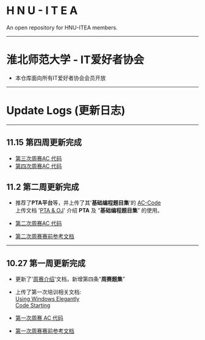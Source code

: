 # H N U - I T E A
  An open repository for HNU-ITEA members.

---

# 淮北师范大学 - IT爱好者协会  
- 本仓库面向所有IT爱好者协会会员开放

--- 

# Update Logs (更新日志)

---

## 11.15 第四周更新完成

- [第三次周赛AC 代码][3rdAC-Code]
- [第四次周赛AC 代码][4thAC-Code]

## 11.2 第二周更新完成

- 推荐了**PTA平台**等，并上传了其'**基础编程题目集**'的 [AC-Code][BasicProgramming]  
  上传文档 '[PTA & OJ][PTA&OJ]' 介绍 **PTA** 及 “**基础编程题目集**” 的使用。

- [第二次周赛AC 代码][2ndAC-Code]
 
- [第二次周赛赛前参考文档][2ndPreview]


---

## 10.27 第一周更新完成

- 更新了'[周赛介绍][IntroWPC]'文档，新增第四条“**周赛题集**”
  
- 上传了第一次培训相关文档:  
  [Using Windows Elegantly][UWE]  
  [Code Starting][CodeS]
  
- [第一次周赛 AC 代码][1stAC-Code]

- [第一次周赛赛前参考文档][1stPreview]




[3rdAC-Code]:https://github.com/Class-17/HNU-ITEA/tree/master/WPC/3rd-Start%20of%20Winter/AC-Code

[4thAC-Code]:https://github.com/Class-17/HNU-ITEA/tree/master/WPC/4th/AC-Code


[PTA&OJ]: https://github.com/Class-17/HNU-ITEA/blob/master/Document/PTA%26OJ.pdf

[BasicProgramming]: https://github.com/Class-17/HNU-ITEA/tree/master/Basic_Programming

[2ndAC-Code]: https://github.com/Class-17/HNU-ITEA/tree/master/WPC/2nd-Halloween/AC-Code

[2ndPreview]: https://github.com/Class-17/HNU-ITEA/blob/master/WPC/2nd-Halloween/Preview.md


[IntroWPC]: https://github.com/Class-17/HNU-ITEA/blob/master/Introduction%20to%20WPC.md

[UWE]: https://github.com/Class-17/HNU-ITEA/blob/master/WPC/1st-Frost%20Descent/Training/Using%20Windows%20Elegantly.md

[CodeS]: https://github.com/Class-17/HNU-ITEA/blob/master/WPC/1st-Frost%20Descent/Training/Code%20Starting.md


[1stAC-Code]: https://github.com/Class-17/HNU-ITEA/tree/master/WPC/1st-Frost%20Descent/AC-Code

[1stPreview]: https://github.com/Class-17/HNU-ITEA/blob/master/WPC/1st-Frost%20Descent/Preview.md

